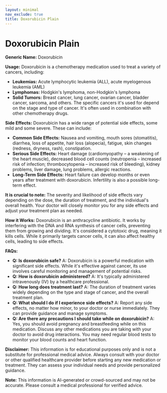 ```yaml
---
layout: minimal
nav_exclude: true
title: Doxorubicin Plain
---
```


# Doxorubicin Plain

**Generic Name:** Doxorubicin

**Usage:** Doxorubicin is a chemotherapy medication used to treat a variety of cancers, including:

* **Leukemias:**  Acute lymphocytic leukemia (ALL), acute myelogenous leukemia (AML)
* **Lymphomas:** Hodgkin's lymphoma, non-Hodgkin's lymphoma
* **Solid Tumors:** Breast cancer, lung cancer, ovarian cancer, bladder cancer, sarcoma, and others.  The specific cancers it's used for depend on the stage and type of cancer.  It's often used in combination with other chemotherapy drugs.


**Side Effects:** Doxorubicin has a wide range of potential side effects, some mild and some severe.  These can include:

* **Common Side Effects:** Nausea and vomiting, mouth sores (stomatitis), diarrhea, loss of appetite, hair loss (alopecia), fatigue, skin changes (redness, dryness, rash), constipation.
* **Serious Side Effects:**  Heart damage (cardiomyopathy – a weakening of the heart muscle), decreased blood cell counts (neutropenia – increased risk of infection; thrombocytopenia – increased risk of bleeding), kidney problems, liver damage, lung problems,  allergic reactions.
* **Long-Term Side Effects:**  Heart failure can develop months or even years after treatment with doxorubicin.  Infertility is also a possible long-term effect.

**It is crucial to note:**  The severity and likelihood of side effects vary depending on the dose, the duration of treatment, and the individual's overall health.  Your doctor will closely monitor you for any side effects and adjust your treatment plan as needed.


**How it Works:** Doxorubicin is an anthracycline antibiotic. It works by interfering with the DNA and RNA synthesis of cancer cells, preventing them from growing and dividing.  It's considered a cytotoxic drug, meaning it kills cells.  While it primarily targets cancer cells, it can also affect healthy cells, leading to side effects.


**FAQs:**

* **Q: Is doxorubicin safe?** A: Doxorubicin is a powerful medication with significant side effects. While it's effective against cancer, its use involves careful monitoring and management of potential risks.
* **Q: How is doxorubicin administered?** A: It's typically administered intravenously (IV) by a healthcare professional.
* **Q: How long does treatment last?** A: The duration of treatment varies widely depending on the type and stage of cancer, and the overall treatment plan.
* **Q: What should I do if I experience side effects?** A:  Report any side effects, no matter how minor, to your doctor or nurse immediately.  They can provide guidance and manage symptoms.
* **Q: Are there any precautions I should take while on doxorubicin?** A:  Yes, you should avoid pregnancy and breastfeeding while on this medication.  Discuss any other medications you are taking with your doctor to avoid drug interactions.  You may need regular blood tests to monitor your blood counts and heart function.


**Disclaimer:** This information is for educational purposes only and is not a substitute for professional medical advice.  Always consult with your doctor or other qualified healthcare provider before starting any new medication or treatment.  They can assess your individual needs and provide personalized guidance.


**Note:** This information is AI-generated or crowd-sourced and may not be accurate. Please consult a medical professional for verified advice.
